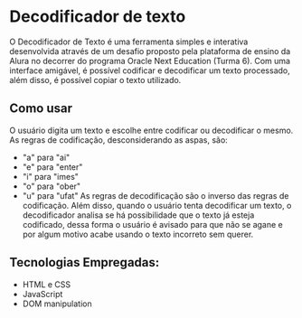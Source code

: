 # Decodificador de texto
O Decodificador de Texto é uma ferramenta simples e interativa desenvolvida através de um desafio proposto pela plataforma de ensino da Alura no decorrer do programa Oracle Next Education (Turma 6). Com uma interface amigável, é possível codificar e decodificar um texto processado, além disso, é possível copiar o texto utilizado.

## Como usar
O usuário digita um texto e escolhe entre codificar ou decodificar o mesmo. 
As regras de codificação, desconsiderando as aspas, são:
- "a" para "ai"
- "e" para "enter"
- "i" para "imes"
- "o" para "ober"
- "u" para "ufat"
As regras de decodificação são o inverso das regras de codificação. Além disso, quando o usuário tenta decodificar um texto, o decodificador analisa se há possibilidade que o texto já esteja codificado, dessa forma o usuário é avisado para que não se agane e por algum motivo acabe usando o texto incorreto sem querer.

## Tecnologias Empregadas:
- HTML e CSS
- JavaScript
- DOM manipulation
